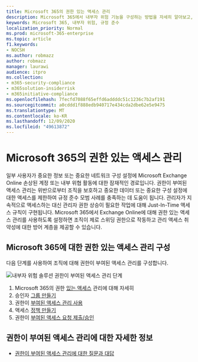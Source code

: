```yaml
---
title: Microsoft 365의 권한 있는 액세스 관리
description: Microsoft 365에서 내부자 위험 기능을 구성하는 방법을 자세히 알아보고,
keywords: Microsoft 365, 내부자 위험, 규정 준수
localization_priority: Normal
ms.prod: microsoft-365-enterprise
ms.topic: article
f1.keywords:
- NOCSH
ms.author: robmazz
author: robmazz
manager: laurawi
audience: itpro
ms.collection:
- m365-security-compliance
- m365solution-insiderrisk
- m365initiative-compliance
ms.openlocfilehash: 7fecfd7088f65effd6addddc51c1236c7b2af191
ms.sourcegitcommit: a0cddd1f888edb940717e434cda2dbe62e5e9475
ms.translationtype: MT
ms.contentlocale: ko-KR
ms.lasthandoff: 12/09/2020
ms.locfileid: "49613872"
---
```

# <a name="privileged-access-management-in-microsoft-365"></a>Microsoft 365의 권한 있는 액세스 관리

일부 사용자가 중요한 정보 또는 중요한 네트워크 구성 설정에 Microsoft Exchange Online 손상된 계정 또는 내부 위협 활동에 대한 잠재적인 경로입니다. 권한이 부여된 액세스 관리는 위반으로부터 조직을 보호하고 중요한 데이터 또는 중요한 구성 설정에 대한 액세스를 제한하여 규정 준수 모범 사례를 충족하는 데 도움이 됩니다. 관리자가 지속적으로 액세스하는 대신 관리자 권한 상승이 필요한 작업에 대해 Just-In-Time 액세스 규칙이 구현됩니다. Microsoft 365에서 Exchange Online에 대해 권한 있는 액세스 관리를 사용하도록 설정하면 조직이 제로 스위딩 권한으로 작동하고 관리 액세스 취약성에 대한 방어 계층을 제공할 수 있습니다.

## <a name="configure-privileged-access-management-for-microsoft-365"></a>Microsoft 365에 대한 권한 있는 액세스 관리 구성

다음 단계를 사용하여 조직에 대해 권한이 부여된 액세스 관리를 구성합니다.

![내부자 위험 솔루션 권한이 부여된 액세스 관리 단계](../media/ir-solution-pam-steps.png)

1. Microsoft 365의 권한 [있는 액세스](privileged-access-management-overview.md) 관리에 대해 자세히
2. 승인자 [그룹 만들기](privileged-access-management-configuration.md#step-1-create-an-approvers-group)
3. 권한이 [부여된 액세스 관리 사용](privileged-access-management-configuration.md#step-2-enable-privileged-access)
4. 액세스 [정책 만들기](privileged-access-management-configuration.md#step-3-create-an-access-policy)
5. 권한이 [부여된 액세스 요청 제출/승인](privileged-access-management-configuration.md#step-4-submitapprove-privileged-access-requests)

## <a name="more-information-about-privileged-access-management"></a>권한이 부여된 액세스 관리에 대한 자세한 정보

- [권한이 부여된 액세스 관리에 대한 질문과 대답](privileged-access-management-overview.md#frequently-asked-questions)